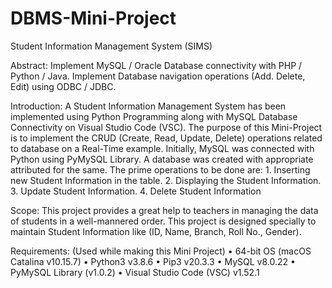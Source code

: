 # DBMS-Mini-Project
Student Information Management System (SIMS)

Abstract:
	Implement MySQL / Oracle Database connectivity with PHP / Python / Java.
	Implement Database navigation operations (Add. Delete, Edit) using ODBC / JDBC.

Introduction:
	A Student Information Management System has been implemented using Python Programming along with MySQL Database Connectivity on Visual Studio Code (VSC).
	The purpose of this Mini-Project is to implement the CRUD (Create, Read, Update, Delete) operations related to database on a Real-Time example.
	Initially, MySQL was connected with Python using PyMySQL Library.
	A database was created with appropriate attributed for the same. The prime operations to be done are:
    1.	Inserting new Student Information in the table.
    2.	Displaying the Student Information.
    3.	Update Student Information.
    4.	Delete Student Information

Scope:
	This project provides a great help to teachers in managing the data of students in a well-mannered order. This project is designed specially to maintain Student Information like (ID, Name, Branch, Roll No., Gender).

Requirements: (Used while making this Mini Project)
•	64-bit OS (macOS Catalina v10.15.7)
•	Python3 v3.8.6
•	Pip3 v20.3.3
•	MySQL v8.0.22
•	PyMySQL Library (v1.0.2)
•	Visual Studio Code (VSC) v1.52.1
